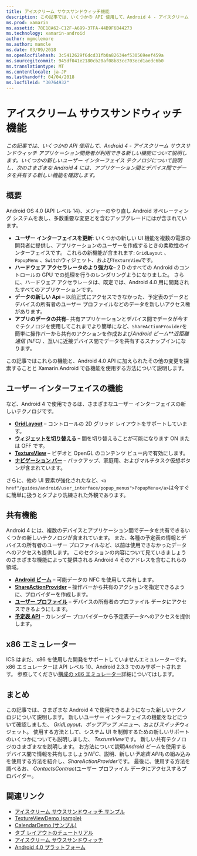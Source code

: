 ```yaml
---
title: アイスクリーム サウスサンドウィッチ機能
description: この記事では、いくつかの API 使用して、Android 4 - アイスクリーム サウスサンドウィッチ アプリケーション開発者が利用できる新しい機能について説明します。 いくつかの新しいユーザー インターフェイス テクノロジについて説明し、次のさまざまな Android 4 には、アプリケーション間とデバイス間でデータを共有する新しい機能を確認します。
ms.prod: xamarin
ms.assetid: 78E18A62-C12F-A699-37FA-44B9F6B44273
ms.technology: xamarin-android
author: mgmclemore
ms.author: mamcle
ms.date: 03/09/2018
ms.openlocfilehash: 3c5412629f6dcd31fb0a82634ef530569eef459a
ms.sourcegitcommit: 945df041e2180cb20af08b83cc703ecd1aedc6b0
ms.translationtype: MT
ms.contentlocale: ja-JP
ms.lasthandoff: 04/04/2018
ms.locfileid: "30764932"
---
```

# <a name="ice-cream-sandwich-features"></a>アイスクリーム サウスサンドウィッチ機能

_この記事では、いくつかの API 使用して、Android 4 - アイスクリーム サウスサンドウィッチ アプリケーション開発者が利用できる新しい機能について説明します。いくつかの新しいユーザー インターフェイス テクノロジについて説明し、次のさまざまな Android 4 には、アプリケーション間とデバイス間でデータを共有する新しい機能を確認します。_

## <a name="overview"></a>概要

Android OS 4.0 (API レベル 14)、メジャーのやり直し Android オペレーティング システムを表し、多数重要な変更とを含むアップグレードにはが含まれています。

-   **ユーザー インターフェイスを更新**: いくつかの新しい UI 機能を複数の電源の開発者に提供し、アプリケーションのユーザーを作成するときの柔軟性のインターフェイスです。 これらの新機能が含まれます: `GridLayout` 、 `PopupMenu` 、`Switch`ウィジェット、および`TextureView`です。 
-   **ハードウェア アクセラレータのより強力な**– 2 D のすべての Android のコントロールの GPU での処理を行うのレンダリングようになりました。 さらに、ハードウェア アクセラレータは、既定では、Android 4.0 用に開発されたすべてのアプリケーションです。 
-   **データの新しい Api** – 以前正式にアクセスできなかった、予定表のデータとデバイスの所有者のユーザー プロファイルなどのデータを新しいアクセス権があります。 
-   **アプリのデータの共有**– 共有アプリケーションとデバイス間でデータが今すぐテクノロジを使用してこれまでより簡単になど、`ShareActionProvider`を簡単に操作バーから共有のアクションを作成および*Android ビーム**近距離通信 (NFC)* 、互いに近接デバイス間でデータを共有するスナップインになります。 


この記事ではこれらの機能と、Android 4.0 API に加えられたその他の変更を探索することと Xamarin.Android で各機能を使用する方法について説明します。

## <a name="user-interface-features"></a>ユーザー インターフェイスの機能

など、Android 4 で使用できるは、さまざまなユーザー インターフェイスの新しいテクノロジです。

-   **[GridLayout](~/android/user-interface/layouts/grid-layout.md)**  – コントロールの 2D グリッド レイアウトをサポートしています。 
-   **[ウィジェットを切り替える](~/android/user-interface/controls/switch.md)** – 間を切り替えることが可能になります ON または OFF です。 
-   **[TextureView](~/android/user-interface/controls/texture-view.md)**  – ビデオと OpenGL のコンテンツ ビュー内で有効にします。 
-   **[ナビゲーション バー](~/android/user-interface/controls/navigation-bar.md)**  – バックアップ、家庭用、およびマルチタスク仮想ボタンが含まれています。 


さらに、他の UI 要素が強化されたなど、`<a href"/guides/android/user_interface/popup_menus">PopupMenu</a>`は今すぐに簡単に扱うとタブより洗練された外観であります。

## <a name="sharing-features"></a>共有機能

Android 4 には、複数のデバイスとアプリケーション間でデータを共有できるいくつかの新しいテクノロジが含まれています。 また、各種の予定表の情報とデバイスの所有者のユーザー プロファイルなど、以前は使用できなかったデータへのアクセスも提供します。 このセクションの内容について見ていきましょうのさまざまな機能によって提供される Android 4 そのアドレスを含むこれらの領域。

-  **[Android ビーム](~/android/platform/android-beam.md)** – 可能データの NFC を使用して共有します。
-   **[ShareActionProvider](~/android/user-interface/controls/action-bar.md)**  – 操作バーから共有のアクションを指定できるように、プロバイダーを作成します。 
-   **[ユーザー プロファイル](~/android/user-interface/user-profile.md)** – デバイスの所有者のプロファイル データにアクセスできるようにします。 
-   **[予定表 API](~/android/user-interface/controls/calendar.md)**  – カレンダー プロバイダーから予定表データへのアクセスを提供します。 

## <a name="x86-emulators"></a>x86 エミュレーター

ICS はまだ、x86 を使用した開発をサポートしていませんエミュレーターです。 x86 エミュレーターは API レベル 10、Android 2.3.3 でのみサポートされます。 参照してください[構成の x86 エミュレーター](~/android/get-started/installation/android-emulator/index.md)詳細についてはします。

## <a name="summary"></a>まとめ

この記事では、さまざまな Android 4 で使用できるようになった新しいテクノロジについて説明します。 新しいユーザー インターフェイスの機能をなどについて確認しました、 *GridLayout*、*ポップアップ メニュー*、および*スイッチ*ウィジェット。 使用する方法として、システム UI を制御するための新しいサポートのいくつかについても説明しました、 *TextureView*です。 新しい共有テクノロジのさまざまなを説明します。 お方法について説明*Android ビーム*を使用するデバイス間で情報を共有しましょう*NFC*、説明、新しい*予定表 API*もの組み込みを使用する方法を紹介し、*ShareActionProvider*です。
最後に、使用する方法を調べるお、 *ContactsContract*ユーザー プロファイル データにアクセスするプロバイダー。



## <a name="related-links"></a>関連リンク

- [アイスクリーム サウスサンドウィッチ サンプル](https://developer.xamarin.com/samples/monodroid/PlatformFeatures/ICS_Samples/)
- [TextureViewDemo (sample)](https://developer.xamarin.com/samples/monodroid/TextureViewDemo/)
- [CalendarDemo (サンプル)](https://developer.xamarin.com/samples/monodroid/CalendarDemo/)
- [タブ レイアウトのチュートリアル](~/android/user-interface/layouts/tab-layout/index.md)
- [アイスクリーム サウスサンドウィッチ](http://developer.android.com/about/versions/android-4.0-highlights.html)
- [Android 4.0 プラットフォーム](http://developer.android.com/about/versions/android-4.0.html)
